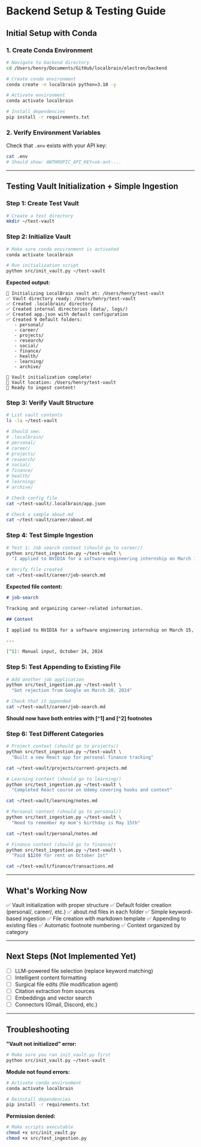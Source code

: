 # Backend Setup & Testing Guide

## Initial Setup with Conda

### 1. Create Conda Environment

```bash
# Navigate to backend directory
cd /Users/henry/Documents/GitHub/localbrain/electron/backend

# Create conda environment
conda create -n localbrain python=3.10 -y

# Activate environment
conda activate localbrain

# Install dependencies
pip install -r requirements.txt
```

### 2. Verify Environment Variables

Check that `.env` exists with your API key:
```bash
cat .env
# Should show: ANTHROPIC_API_KEY=sk-ant-...
```

---

## Testing Vault Initialization + Simple Ingestion

### Step 1: Create Test Vault

```bash
# Create a test directory
mkdir ~/test-vault
```

### Step 2: Initialize Vault

```bash
# Make sure conda environment is activated
conda activate localbrain

# Run initialization script
python src/init_vault.py ~/test-vault
```

**Expected output:**
```
🚀 Initializing LocalBrain vault at: /Users/henry/test-vault
✅ Vault directory ready: /Users/henry/test-vault
✅ Created .localbrain/ directory
✅ Created internal directories (data/, logs/)
✅ Created app.json with default configuration
✅ Created 9 default folders:
   - personal/
   - career/
   - projects/
   - research/
   - social/
   - finance/
   - health/
   - learning/
   - archive/

🎉 Vault initialization complete!
📂 Vault location: /Users/henry/test-vault
📝 Ready to ingest content!
```

### Step 3: Verify Vault Structure

```bash
# List vault contents
ls -la ~/test-vault

# Should see:
# .localbrain/
# personal/
# career/
# projects/
# research/
# social/
# finance/
# health/
# learning/
# archive/

# Check config file
cat ~/test-vault/.localbrain/app.json

# Check a sample about.md
cat ~/test-vault/career/about.md
```

### Step 4: Test Simple Ingestion

```bash
# Test 1: Job search context (should go to career/)
python src/test_ingestion.py ~/test-vault \
  "I applied to NVIDIA for a software engineering internship on March 15, 2024"

# Verify file created
cat ~/test-vault/career/job-search.md
```

**Expected file content:**
```markdown
# job-search

Tracking and organizing career-related information.

## Content

I applied to NVIDIA for a software engineering internship on March 15, 2024[^1].

---

[^1]: Manual input, October 24, 2024
```

### Step 5: Test Appending to Existing File

```bash
# Add another job application
python src/test_ingestion.py ~/test-vault \
  "Got rejection from Google on March 20, 2024"

# Check that it appended
cat ~/test-vault/career/job-search.md
```

**Should now have both entries with [^1] and [^2] footnotes**

### Step 6: Test Different Categories

```bash
# Project context (should go to projects/)
python src/test_ingestion.py ~/test-vault \
  "Built a new React app for personal finance tracking"

cat ~/test-vault/projects/current-projects.md

# Learning context (should go to learning/)
python src/test_ingestion.py ~/test-vault \
  "Completed React course on Udemy covering hooks and context"

cat ~/test-vault/learning/notes.md

# Personal context (should go to personal/)
python src/test_ingestion.py ~/test-vault \
  "Need to remember my mom's birthday is May 15th"

cat ~/test-vault/personal/notes.md

# Finance context (should go to finance/)
python src/test_ingestion.py ~/test-vault \
  "Paid $1200 for rent on October 1st"

cat ~/test-vault/finance/transactions.md
```

---

## What's Working Now

✅ Vault initialization with proper structure
✅ Default folder creation (personal/, career/, etc.)
✅ about.md files in each folder
✅ Simple keyword-based ingestion
✅ File creation with markdown template
✅ Appending to existing files
✅ Automatic footnote numbering
✅ Context organized by category

---

## Next Steps (Not Implemented Yet)

- [ ] LLM-powered file selection (replace keyword matching)
- [ ] Intelligent content formatting
- [ ] Surgical file edits (file modification agent)
- [ ] Citation extraction from sources
- [ ] Embeddings and vector search
- [ ] Connectors (Gmail, Discord, etc.)

---

## Troubleshooting

**"Vault not initialized" error:**
```bash
# Make sure you ran init_vault.py first
python src/init_vault.py ~/test-vault
```

**Module not found errors:**
```bash
# Activate conda environment
conda activate localbrain

# Reinstall dependencies
pip install -r requirements.txt
```

**Permission denied:**
```bash
# Make scripts executable
chmod +x src/init_vault.py
chmod +x src/test_ingestion.py
```
